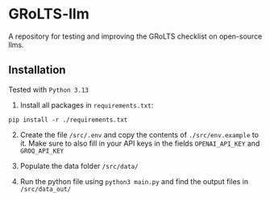 # GRoLTS-llm
A repository for testing and improving the GRoLTS checklist on open-source llms.

## Installation
Tested with `Python 3.13`
1. Install all packages in `requirements.txt`:
```
pip install -r ./requirements.txt
```

2. Create the file `/src/.env` and copy the contents of `./src/env.example` to it. Make sure to also fill in your API keys in the fields `OPENAI_API_KEY` and `GROQ_API_KEY`

3. Populate the data folder `/src/data/`

4. Run the python file using `python3 main.py` and find the output files in `/src/data_out/`